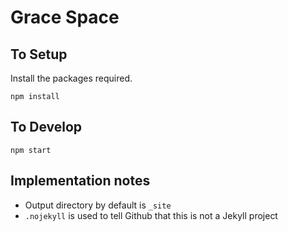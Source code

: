 # Grace Space

## To Setup

Install the packages required.

```shell
npm install
```

## To Develop

```shell
npm start
```

## Implementation notes

- Output directory by default is `_site`
- `.nojekyll` is used to tell Github that this is not a Jekyll project
